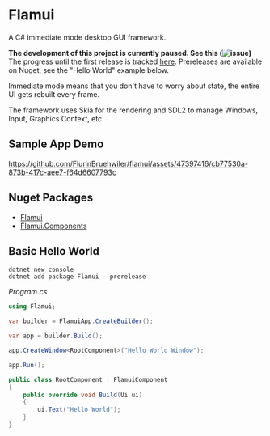 # Flamui
A C# immediate mode desktop GUI framework.

**The development of this project is currently paused. See this (![issue]())**
The progress until the first release is tracked [here](https://github.com/FlurinBruehwiler/flamui/issues/13).
Prereleases are available on Nuget, see the "Hello World" example below.

Immediate mode means that you don't have to worry about state, the entire UI gets rebuilt every frame.

The framework uses Skia for the rendering and SDL2 to manage Windows, Input, Graphics Context, etc

## Sample App Demo

https://github.com/FlurinBruehwiler/flamui/assets/47397416/cb77530a-873b-417c-aee7-f64d6607793c

## Nuget Packages
- [Flamui](https://www.nuget.org/packages/Flamui)
- [Flamui.Components](https://www.nuget.org/packages/Flamui.Components)

## Basic Hello World

````
dotnet new console
dotnet add package Flamui --prerelease
````

*Program.cs*
```csharp
using Flamui;

var builder = FlamuiApp.CreateBuilder();

var app = builder.Build();

app.CreateWindow<RootComponent>("Hello World Window");

app.Run();

public class RootComponent : FlamuiComponent
{
    public override void Build(Ui ui)
    {
        ui.Text("Hello World");
    }   
}
```
